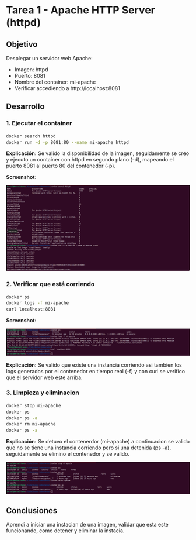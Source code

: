 # Tarea 1 - Apache HTTP Server (httpd)

## Objetivo

Desplegar un servidor web Apache:

- Imagen: httpd
- Puerto: 8081
- Nombre del container: mi-apache
- Verificar accediendo a http://localhost:8081

## Desarrollo

### 1. Ejecutar el container

```bash
docker search httpd
docker run -d -p 8081:80 --name mi-apache httpd
```

**Explicación:** Se valido la disponibilidad de la imagen, seguidamente se creo y ejecuto un container con httpd en segundo plano (-d), mapeando el puerto 8081 al puerto 80 del contenedor (-p).

**Screenshot:**

![Iniciando el contenedor](screenshots/00_dockerrun.png)

### 2. Verificar que está corriendo

```bash
docker ps
docker logs -f mi-apache
curl localhost:8081
```

**Screenshot:**

![Verficando funcionamiento del contenedor](screenshots/01_dockerps.png)

**Explicación:** Se valido que existe una instancia corriendo asi tambien los logs generados por el contenedor en tiempo real (-f) y con curl se verifico que el servidor web este arriba.

### 3. Limpieza y eliminacion

```bash
docker stop mi-apache
docker ps
docker ps -a
docker rm mi-apache
docker ps -a
```
**Explicación:** Se detuvo el contenerdor (mi-apache) a continuacion se valido que no se tiene una instancia corriendo pero si una detenida (ps -a), seguidamente se elimino el contenedor y se valido.

![Deteniendo y eliminado el contenedor](screenshots/02_dockerrm.png)

## Conclusiones

Aprendi a iniciar una instacian de una imagen, validar que esta este funcionando, como detener y eliminar la instacia.
